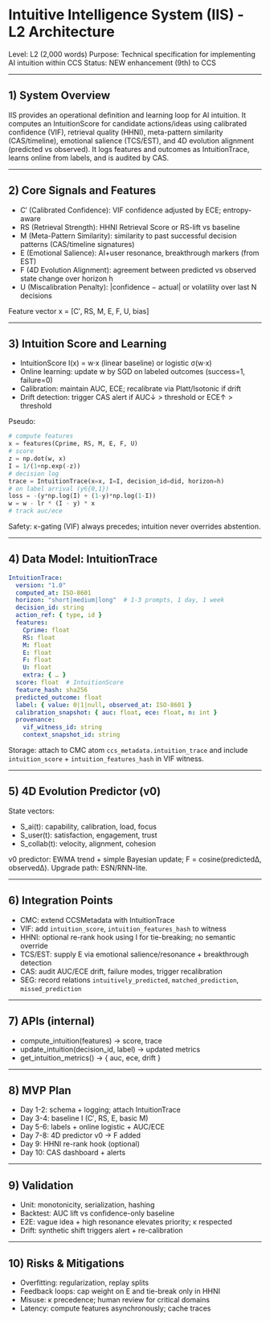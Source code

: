 # Intuitive Intelligence System (IIS) - L2 Architecture

Level: L2 (2,000 words)
Purpose: Technical specification for implementing AI intuition within CCS
Status: NEW enhancement (9th) to CCS

---

## 1) System Overview

IIS provides an operational definition and learning loop for AI intuition. It computes an IntuitionScore for candidate actions/ideas using calibrated confidence (VIF), retrieval quality (HHNI), meta-pattern similarity (CAS/timeline), emotional salience (TCS/EST), and 4D evolution alignment (predicted vs observed). It logs features and outcomes as IntuitionTrace, learns online from labels, and is audited by CAS.

---

## 2) Core Signals and Features

- C′ (Calibrated Confidence): VIF confidence adjusted by ECE; entropy-aware
- RS (Retrieval Strength): HHNI Retrieval Score or RS-lift vs baseline
- M (Meta-Pattern Similarity): similarity to past successful decision patterns (CAS/timeline signatures)
- E (Emotional Salience): AI+user resonance, breakthrough markers (from EST)
- F (4D Evolution Alignment): agreement between predicted vs observed state change over horizon h
- U (Miscalibration Penalty): |confidence − actual| or volatility over last N decisions

Feature vector x = [C′, RS, M, E, F, U, bias]

---

## 3) Intuition Score and Learning

- IntuitionScore I(x) = w·x (linear baseline) or logistic σ(w·x)
- Online learning: update w by SGD on labeled outcomes (success=1, failure=0)
- Calibration: maintain AUC, ECE; recalibrate via Platt/Isotonic if drift
- Drift detection: trigger CAS alert if AUC↓ > threshold or ECE↑ > threshold

Pseudo:
```python
# compute features
x = features(Cprime, RS, M, E, F, U)
# score
z = np.dot(w, x)
I = 1/(1+np.exp(-z))
# decision log
trace = IntuitionTrace(x=x, I=I, decision_id=did, horizon=h)
# on label arrival (y∈{0,1})
loss = -(y*np.log(I) + (1-y)*np.log(1-I))
w = w - lr * (I - y) * x
# track auc/ece
```

Safety: κ-gating (VIF) always precedes; intuition never overrides abstention.

---

## 4) Data Model: IntuitionTrace

```yaml
IntuitionTrace:
  version: "1.0"
  computed_at: ISO-8601
  horizon: "short|medium|long"  # 1-3 prompts, 1 day, 1 week
  decision_id: string
  action_ref: { type, id }
  features:
    Cprime: float
    RS: float
    M: float
    E: float
    F: float
    U: float
    extra: { … }
  score: float  # IntuitionScore
  feature_hash: sha256
  predicted_outcome: float
  label: { value: 0|1|null, observed_at: ISO-8601 }
  calibration_snapshot: { auc: float, ece: float, n: int }
  provenance:
    vif_witness_id: string
    context_snapshot_id: string
```

Storage: attach to CMC atom `ccs_metadata.intuition_trace` and include `intuition_score` + `intuition_features_hash` in VIF witness.

---

## 5) 4D Evolution Predictor (v0)

State vectors:
- S_ai(t): capability, calibration, load, focus
- S_user(t): satisfaction, engagement, trust
- S_collab(t): velocity, alignment, cohesion

v0 predictor: EWMA trend + simple Bayesian update; F = cosine(predictedΔ, observedΔ). Upgrade path: ESN/RNN-lite.

---

## 6) Integration Points

- CMC: extend CCSMetadata with IntuitionTrace
- VIF: add `intuition_score`, `intuition_features_hash` to witness
- HHNI: optional re-rank hook using I for tie-breaking; no semantic override
- TCS/EST: supply E via emotional salience/resonance + breakthrough detection
- CAS: audit AUC/ECE drift, failure modes, trigger recalibration
- SEG: record relations `intuitively_predicted`, `matched_prediction`, `missed_prediction`

---

## 7) APIs (internal)

- compute_intuition(features) -> score, trace
- update_intuition(decision_id, label) -> updated metrics
- get_intuition_metrics() -> { auc, ece, drift }

---

## 8) MVP Plan

- Day 1-2: schema + logging; attach IntuitionTrace
- Day 3-4: baseline I (C′, RS, E, basic M)
- Day 5-6: labels + online logistic + AUC/ECE
- Day 7-8: 4D predictor v0 → F added
- Day 9: HHNI re-rank hook (optional)
- Day 10: CAS dashboard + alerts

---

## 9) Validation

- Unit: monotonicity, serialization, hashing
- Backtest: AUC lift vs confidence-only baseline
- E2E: vague idea + high resonance elevates priority; κ respected
- Drift: synthetic shift triggers alert + re-calibration

---

## 10) Risks & Mitigations

- Overfitting: regularization, replay splits
- Feedback loops: cap weight on E and tie-break only in HHNI
- Misuse: κ precedence; human review for critical domains
- Latency: compute features asynchronously; cache traces
